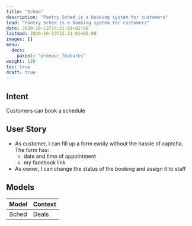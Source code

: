 ```yaml
---
title: "Sched"
description: "Pantry Sched is a booking system for customers"
lead: "Pantry Sched is a booking system for customers"
date: 2020-10-13T15:21:01+02:00
lastmod: 2020-10-13T15:21:01+02:00
images: []
menu:
  docs:
    parent: "preneur_features"
weight: 120
toc: true
draft: true
---
```



## Intent 

Customers can book a schedule 


## User Story

- As customer, I can fill up a form easily without the hassle of captcha. The form has:
  - date and time of appointment 
  - my facebook link
- As owner, I can change the status of the booking and assign it to staff



## Models


Model | Context
--- | ---
Sched | Deals
